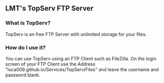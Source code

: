 ## LMT's TopServ FTP Server

### What is TopServ?

TopServ is an free FTP Server with unlimited storage for your files.

### How do I use it?

You can use TopServ using an FTP Client such as FileZilla.
On the login screen of your FTP Client use the Address "luca009.github.io/Services/TopServ/Files"
and leave the username and password blank.
